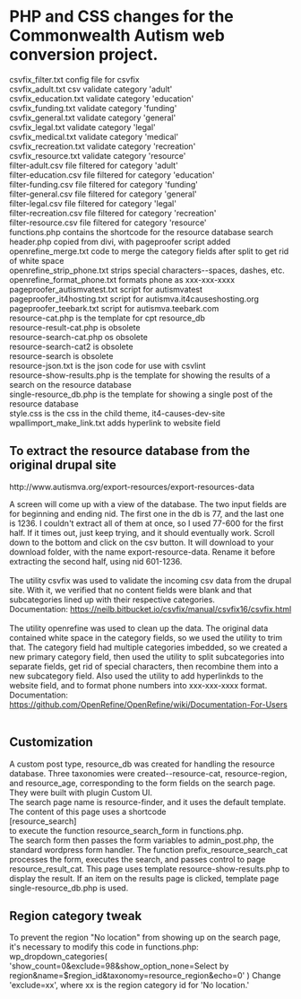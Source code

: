 <h1>PHP and CSS changes for the Commonwealth Autism web conversion project.</h1>
csvfix_filter.txt config file for csvfix<br>
csvfix_adult.txt csv validate category 'adult'<br>
csvfix_education.txt validate category 'education'<br>
csvfix_funding.txt validate category 'funding'<br>
csvfix_general.txt validate category 'general'<br>
csvfix_legal.txt validate category 'legal'<br>
csvfix_medical.txt validate category 'medical'<br>
csvfix_recreation.txt validate category 'recreation'<br>
csvfix_resource.txt validate category 'resource'<br>
filter-adult.csv file filtered for category 'adult'<br>
filter-education.csv file filtered for category 'education'<br>
filter-funding.csv file filtered for category 'funding'<br>
filter-general.csv file filtered for category 'general'<br>
filter-legal.csv file filtered for category 'legal'<br>
filter-recreation.csv file filtered for category 'recreation'<br>
filter-resource.csv file filtered for category 'resource'<br>
functions.php contains the shortcode for the resource database search<br>
header.php copied from divi, with pageproofer script added<br>
openrefine_merge.txt code to merge the category fields after split to get rid of white space<br>
openrefine_strip_phone.txt strips special characters--spaces, dashes, etc.<br>
openrefine_format_phone.txt formats phone as xxx-xxx-xxxx<br>
pageproofer_autismvatest.txt script for autismvatest<br>
pageproofer_it4hosting.txt script for autismva.it4causeshosting.org<br>
pageproofer_teebark.txt script for autismva.teebark.com<br>
resource-cat.php is the template for cpt resource_db<br>
resource-result-cat.php is obsolete<br>
resource-search-cat.php os obsolete<br>
resource-search-cat2 is obsolete<br>
resource-search is obsolete<br>
resource-json.txt is the json code for use with csvlint<br>
resource-show-results.php is the template for showing the results of a search on the resource database<br>
single-resource_db.php is the template for showing a single post of the resource database<br>
style.css is the css in the child theme, it4-causes-dev-site<br>
wpallimport_make_link.txt adds hyperlink to website field

<h2>To extract the resource database from the original drupal site</h2>
http://www.autismva.org/export-resources/export-resources-data<br>

A screen will come up with a view of the database. The two input fields are for beginning and ending nid. The first one in the db is 77, and the last one is 1236. I couldn't extract all of them at once, so I used 77-600 for the first half. If it times out, just keep trying, and it should eventually work. Scroll down to the bottom and click on the csv button. It will download to your download folder, with the name export-resource-data. Rename it before extracting the second half, using nid 601-1236.<br>
<br>
The utility csvfix was used to validate the incoming csv data from the drupal site. With it, we verified that no content fields were blank and that subcategories lined up with their respective categories.<br>
Documentation: https://neilb.bitbucket.io/csvfix/manual/csvfix16/csvfix.html<br>
<br>
The utility openrefine was used to clean up the data. The original data contained white space in the category fields, so we used the utility to trim that. The category field had multiple categories imbedded, so we created a new primary category field, then used the utility to split subcategories into separate fields, get rid of special characters, then recombine them into a new subcategory field. Also used the utility to add hyperlinkds to the website field, and to format phone numbers into xxx-xxx-xxxx format.<br>
Documentation: https://github.com/OpenRefine/OpenRefine/wiki/Documentation-For-Users<br>
<br>
<h2>Customization</h2>
A custom post type, resource_db was created for handling the resource database. Three taxonomies were created--resource-cat, resource-region, and resource_age, corresponding to the form fields on the search page. They were built with plugin Custom UI.<br>
The search page name is resource-finder, and it uses the default template. The content of this page uses a shortcode<br>
[resource_search]<br>
to execute the function resource_search_form in functions.php.<br>
The search form then passes the form variables to admin_post.php, the standard wordpress form handler. The function prefix_resource_search_cat processes the form, executes the search, and passes control to page resource_result_cat. This page uses template resource-show-results.php to display the result.
If an item on the results page is clicked, template page single-resource_db.php is used.<br>
<h2>Region category tweak</h2>
To prevent the region "No location" from showing up on the search page, it's necessary to modify this code in functions.php:
	wp_dropdown_categories( 'show_count=0&exclude=98&show_option_none=Select by region&name=$region_id&taxonomy=resource_region&echo=0' ) 
Change 'exclude=xx', where xx is the region category id for 'No location.'